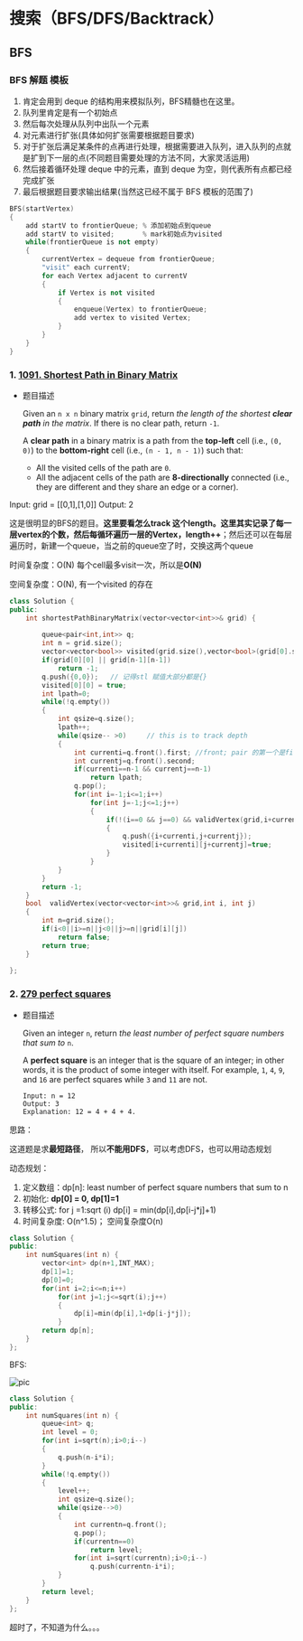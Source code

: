 # 搜索（BFS/DFS/Backtrack）

## BFS

### BFS 解题 模板

1. 肯定会用到 deque 的结构用来模拟队列，BFS精髓也在这里。
2. 队列里肯定是有一个初始点
3. 然后每次处理从队列中出队一个元素
4. 对元素进行扩张(具体如何扩张需要根据题目要求)
5. 对于扩张后满足某条件的点再进行处理，根据需要进入队列，进入队列的点就是扩到下一层的点(不同题目需要处理的方法不同，大家灵活运用)
6. 然后接着循环处理 deque 中的元素，直到 deque 为空，则代表所有点都已经完成扩张
7. 最后根据题目要求输出结果(当然这已经不属于 BFS 模板的范围了)

```c++
BFS(startVertex)
{
	add startV to frontierQueue; % 添加初始点到queue
    add startV to visited;       % mark初始点为visited
    while(frontierQueue is not empty)
    {
        currentVertex = dequeue from frontierQueue;
        "visit" each currentV;
        for each Vertex adjacent to currentV
        {
            if Vertex is not visited
            {
                enqueue(Vertex) to frontierQueue;
                add vertex to visited Vertex;
            }
        }
    }
}
```





### 1. [1091. Shortest Path in Binary Matrix](https://leetcode.com/problems/shortest-path-in-binary-matrix/)

- 题目描述

  Given an `n x n` binary matrix `grid`, return *the length of the shortest **clear path** in the matrix*. If there is no clear path, return `-1`.

  A **clear path** in a binary matrix is a path from the **top-left** cell (i.e., `(0, 0)`) to the **bottom-right** cell (i.e., `(n - 1, n - 1)`) such that:

  - All the visited cells of the path are `0`.
  - All the adjacent cells of the path are **8-directionally** connected (i.e., they are different and they share an edge or a corner).

Input: grid = [[0,1],[1,0]]
Output: 2

这是很明显的BFS的题目。**这里要看怎么track 这个length。这里其实记录了每一层vertex的个数，然后每循环遍历一层的Vertex，length++**；然后还可以在每层遍历时，新建一个queue，当之前的queue空了时，交换这两个queue

时间复杂度：O(N) 每个cell最多visit一次，所以是**O(N)**

空间复杂度：O(N), 有一个visited 的存在 

```c++
class Solution {
public:
    int shortestPathBinaryMatrix(vector<vector<int>>& grid) {
        
        queue<pair<int,int>> q;
        int n = grid.size();
        vector<vector<bool>> visited(grid.size(),vector<bool>(grid[0].size(),false));
        if(grid[0][0] || grid[n-1][n-1])
            return -1;
        q.push({0,0});   // 记得stl 赋值大部分都是{}
        visited[0][0] = true;
        int lpath=0;
        while(!q.empty())
        {
            int qsize=q.size();
            lpath++;
            while(qsize-- >0)     // this is to track depth
            {
                int currenti=q.front().first; //front; pair 的第一个是first
                int currentj=q.front().second;   
                if(currenti==n-1 && currentj==n-1)
                    return lpath;
                q.pop();
                for(int i=-1;i<=1;i++)
                    for(int j=-1;j<=1;j++)
                    {
                        if(!(i==0 && j==0) && validVertex(grid,i+currenti, j+currentj)&& !visited[i+currenti][j+currentj])
                        {
                            q.push({i+currenti,j+currentj});
                            visited[i+currenti][j+currentj]=true;
                        }
                    }
            }
        }
        return -1; 
    }
    bool  validVertex(vector<vector<int>>& grid,int i, int j)
    {
        int n=grid.size();
        if(i<0||i>=n||j<0||j>=n||grid[i][j])
            return false;
        return true;
    }
    
};
```

### 2.  [279 perfect squares](https://leetcode.com/problems/perfect-squares/description/)

- 题目描述

  Given an integer `n`, return *the least number of perfect square numbers that sum to* `n`.

  A **perfect square** is an integer that is the square of an integer; in other words, it is the product of some integer with itself. For example, `1`, `4`, `9`, and `16` are perfect squares while `3` and `11` are not.

  ```
  Input: n = 12
  Output: 3
  Explanation: 12 = 4 + 4 + 4.
  ```

思路：

这道题是求**最短路径**， 所以**不能用DFS**，可以考虑DFS，也可以用动态规划

动态规划：

1. 定义数组：dp[n]: least number of perfect square numbers that sum to n
2. 初始化: **dp[0] = 0, dp[1]=1**
3. 转移公式: for j =1:sqrt (i)   dp[i] = min(dp[i],dp[i-j*j]+1)
4. 时间复杂度: O(n^1.5)； 空间复杂度O(n)

```c++
class Solution {
public:
    int numSquares(int n) {
        vector<int> dp(n+1,INT_MAX);
        dp[1]=1;
        dp[0]=0;
        for(int i=2;i<=n;i++)
            for(int j=1;j<=sqrt(i);j++)
            {
                dp[i]=min(dp[i],1+dp[i-j*j]);
            }
        return dp[n];
    }
};
```

BFS:

![pic](https://leetcode.com/problems/perfect-squares/Figures/279/279_greedy_bfs_edited.png)

```c++
class Solution {
public:
    int numSquares(int n) {
        queue<int> q;
        int level = 0;
        for(int i=sqrt(n);i>0;i--)
        {
            q.push(n-i*i);
        }
        while(!q.empty())
        {
            level++;
            int qsize=q.size();
            while(qsize-->0)
            {
                int currentn=q.front();
                q.pop();
                if(currentn==0)
                    return level;
                for(int i=sqrt(currentn);i>0;i--)
                    q.push(currentn-i*i);
            }
        }
        return level;
    }
};
```

超时了，不知道为什么。。。
